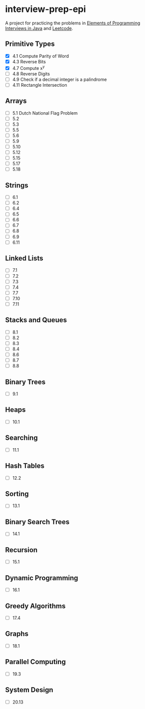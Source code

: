 # interview-prep-epi

A project for practicing the problems in [Elements of Programming Interviews in Java](https://www.amazon.com/Elements-Programming-Interviews-Java-Insiders/dp/1517671272/ref=sr_1_1?crid=2E8SG4OAW12A1&dchild=1&keywords=elements+of+programming+interviews+in+java&qid=1609812237&sprefix=elements+of+programming%2Caps%2C248&sr=8-1) and [Leetcode](https://www.leetcode.com/problems/).


## Primitive Types


- [x] 4.1 Compute Parity of Word
- [x] 4.3 Reverse Bits
- [x] 4.7 Compute x<sup>y</sup>
- [ ] 4.8 Reverse Digits
- [ ] 4.9 Check if a decimal integer is a palindrome 
- [ ] 4.11 Rectangle Intersection

## Arrays

- [ ] 5.1 Dutch National Flag Problem
- [ ] 5.2
- [ ] 5.3
- [ ] 5.5
- [ ] 5.6
- [ ] 5.9
- [ ] 5.10
- [ ] 5.12
- [ ] 5.15
- [ ] 5.17
- [ ] 5.18

## Strings

- [ ] 6.1
- [ ] 6.2
- [ ] 6.4
- [ ] 6.5
- [ ] 6.6
- [ ] 6.7
- [ ] 6.8
- [ ] 6.9
- [ ] 6.11

## Linked Lists

- [ ] 7.1
- [ ] 7.2
- [ ] 7.3
- [ ] 7.4
- [ ] 7.7
- [ ] 7.10
- [ ] 7.11

## Stacks and Queues

- [ ] 8.1
- [ ] 8.2
- [ ] 8.3
- [ ] 8.4
- [ ] 8.6
- [ ] 8.7
- [ ] 8.8

## Binary Trees

- [ ] 9.1

## Heaps

- [ ] 10.1

## Searching

- [ ] 11.1

## Hash Tables

- [ ] 12.2

## Sorting

- [ ] 13.1

## Binary Search Trees

- [ ] 14.1

## Recursion

- [ ] 15.1

## Dynamic Programming

- [ ] 16.1

## Greedy Algorithms

- [ ] 17.4

## Graphs

- [ ] 18.1

## Parallel Computing

- [ ] 19.3

## System Design

- [ ] 20.13
